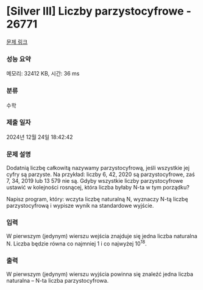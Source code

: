 # [Silver III] Liczby parzystocyfrowe - 26771 

[문제 링크](https://www.acmicpc.net/problem/26771) 

### 성능 요약

메모리: 32412 KB, 시간: 36 ms

### 분류

수학

### 제출 일자

2024년 12월 24일 18:42:42

### 문제 설명

<p>Dodatnią liczbę całkowitą nazywamy parzystocyfrową, jeśli wszystkie jej cyfry są parzyste. Na przykład: liczby 6, 42, 2020 są parzystocyfrowe, zaś 7, 34, 2019 lub 13 579 nie są. Gdyby wszystkie liczby parzystocyfrowe ustawić w kolejności rosnącej, która liczba byłaby N-ta w tym porządku?</p>

<p>Napisz program, który: wczyta liczbę naturalną N, wyznaczy N-tą liczbę parzystocyfrową i wypisze wynik na standardowe wyjście.</p>

### 입력 

 <p>W pierwszym (jedynym) wierszu wejścia znajduje się jedna liczba naturalna N. Liczba będzie równa co najmniej 1 i co najwyżej 10<sup>18</sup>.</p>

### 출력 

 <p>W pierwszym (jedynym) wierszu wyjścia powinna się znaleźć jedna liczba naturalna – N-ta liczba parzystocyfrowa.</p>

